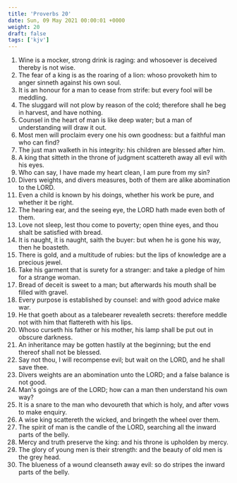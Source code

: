 ```yaml
---
title: 'Proverbs 20'
date: Sun, 09 May 2021 00:00:01 +0000
weight: 20
draft: false
tags: ['kjv'] 
---
```


1. Wine is a mocker, strong drink is raging: and whosoever is deceived thereby is not wise.
2. The fear of a king is as the roaring of a lion: whoso provoketh him to anger sinneth against his own soul.
3. It is an honour for a man to cease from strife: but every fool will be meddling.
4. The sluggard will not plow by reason of the cold; therefore shall he beg in harvest, and have nothing.
5. Counsel in the heart of man is like deep water; but a man of understanding will draw it out.
6. Most men will proclaim every one his own goodness: but a faithful man who can find?
7. The just man walketh in his integrity: his children are blessed after him.
8. A king that sitteth in the throne of judgment scattereth away all evil with his eyes.
9. Who can say, I have made my heart clean, I am pure from my sin?
10. Divers weights, and divers measures, both of them are alike abomination to the LORD.
11. Even a child is known by his doings, whether his work be pure, and whether it be right.
12. The hearing ear, and the seeing eye, the LORD hath made even both of them.
13. Love not sleep, lest thou come to poverty; open thine eyes, and thou shalt be satisfied with bread.
14. It is naught, it is naught, saith the buyer: but when he is gone his way, then he boasteth.
15. There is gold, and a multitude of rubies: but the lips of knowledge are a precious jewel.
16. Take his garment that is surety for a stranger: and take a pledge of him for a strange woman.
17. Bread of deceit is sweet to a man; but afterwards his mouth shall be filled with gravel.
18. Every purpose is established by counsel: and with good advice make war.
19. He that goeth about as a talebearer revealeth secrets: therefore meddle not with him that flattereth with his lips.
20. Whoso curseth his father or his mother, his lamp shall be put out in obscure darkness.
21. An inheritance may be gotten hastily at the beginning; but the end thereof shall not be blessed.
22. Say not thou, I will recompense evil; but wait on the LORD, and he shall save thee.
23. Divers weights are an abomination unto the LORD; and a false balance is not good.
24. Man's goings are of the LORD; how can a man then understand his own way?
25. It is a snare to the man who devoureth that which is holy, and after vows to make enquiry.
26. A wise king scattereth the wicked, and bringeth the wheel over them.
27. The spirit of man is the candle of the LORD, searching all the inward parts of the belly.
28. Mercy and truth preserve the king: and his throne is upholden by mercy.
29. The glory of young men is their strength: and the beauty of old men is the grey head.
30. The blueness of a wound cleanseth away evil: so do stripes the inward parts of the belly.
